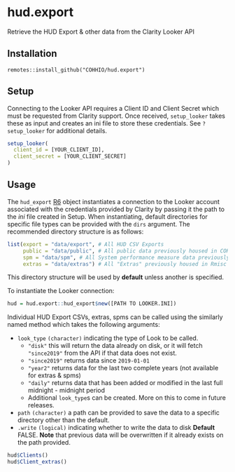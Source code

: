 # hud.export
Retrieve the HUD Export & other data from the Clarity Looker API

## Installation
`remotes::install_github("COHHIO/hud.export")`

## Setup
Connecting to the Looker API requires a Client ID and Client Secret which must be requested from Clarity support. Once received, `setup_looker` takes these as input and creates an ini file to store these credentials. See `?setup_looker` for additional details.
```r
setup_looker(
  client_id = [YOUR_CLIENT_ID],
  client_secret = [YOUR_CLIENT_SECRET]
)
```

## Usage
The `hud_export` [R6](https://adv-r.hadley.nz/r6.html) object instantiates a connection to the Looker account associated with the credentials provided by Clarity by passing it the path to the *ini* file created in Setup. 
When instantiating, default directories for specific file types can be provided with the `dirs` argument. 
The  recommended directory structure is as follows:
```r
list(export = "data/export", # All HUD CSV Exports
     public = "data/public", # All public data previously housed in COHHIO_HMIS/public_data
     spm = "data/spm", # All System performance measure data previously housed in COHHIO_HMIS/SPM_data
     extras = "data/extras") # All "Extras" previously housed in Rmisc
```
This directory structure will be used by **default** unless another is specified.

To instantiate the Looker connection:

```r
hud = hud.export::hud_export$new([PATH TO LOOKER.INI])
```

Individual HUD Export CSVs, extras, spms can be called using the similarly named method which takes the following arguments:
  - `look_type` `(character)` indicating the type of Look to be called. 
    - `"disk"` this will return the data already on disk, or it will fetch `"since2019"` from the API if that data does not exist.
    - `"since2019"` returns data since `2019-01-01` 
    - `"year2"` returns data for the last two complete years (not available for extras & spms)
    - `"daily"` returns data that has been added or modified in the last full midnight - midnight period
    - Additional `look_type`s can be created. More on this to come in future releases.
  - `path` `(character)` a path can be provided to save the data to a specific directory other than the default.
  - `.write` `(logical)` indicating whether to write the data to disk **Default** FALSE. **Note** that previous data will be overwritten if it already exists on the path provided.

  
```r
hud$Clients()
hud$Client_extras()
```

